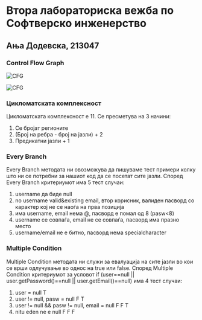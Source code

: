 # Втора лабораториска вежба по Софтверско инженерство
## Ања Додевска, 213047
### Control Flow Graph
![CFG](https://github.com/dodevskaa/SI_2023_lab2_213047/assets/129993335/0b070f6d-e8a1-49e1-91ec-e54b8abfd818)

![CFG](https://github.com/dodevskaa/SI_2023_lab2_213047/assets/129993335/52d5bdf9-b609-41c6-ad96-da8673f9f9da)
### Цикломатската комплексност
Цикломатската комплексност е 11. Се пресметува на 3 начини:
1) Се бројат регионите
2) (Број на ребра - број на јазли) + 2
3) Предикатни јазли + 1
### Every Branch
Every Branch методата ни овозможува да пишуваме тест примери колку што ни се потребни за нашиот код да се посетат сите јазли. Според Every Branch критериумот има 5 тест случаи:
1) username да биде null
2) no username valid&existing email, втор корисник, валиден пасворд со карактер кој не се наоѓа на прва позиција
3) има username, email нема @, пасворд е помал од 8 (pasw<8)
4) username се совпаѓа, email не се совпаѓа, пасворд има празно место
5) username/email не е битно, пасворд нема specialcharacter
### Multiple Condition
Multiple Condition методата ни служи за евалуација на сите јазли во кои се врши одлучување во однос на true или false. Според Multiple Condition критериумот за условот if (user==null || user.getPassword()==null || user.getEmail()==null) има 4 тест случаи:
1) user = null T
2) user != null, pasw = null F T
3) user != null && pasw != null, email = null F F T
4) nitu eden ne e null F F F

